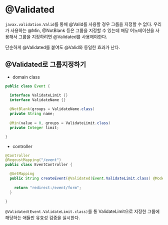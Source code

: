 # @Validated

`javax.validation.Valid`를 통해 @Valid를 사용할 경우 그룹을 지정할 수 없다. 우리가 사용하는 @Min, @NotBlank 등은 그룹을 지정할 수 있는데 
해당 어노테이션을 사용해서 그룹을 지정하려면 @Validated를 사용해야한다.

단순하게 @Validated를 붙여도 @Valid와 동일한 효과가 난다.

## @Validated로 그룹지정하기

- domain class

```java
public class Event {

  interface ValidateLimit {}
  interface ValidateName {}
  
  @NotBlank(groups = ValidateName.class)
  private String name;
  
  @Min(value = 0, groups = ValidateLimit.class)
  private Integer limit;

}
```

- controller

```java
@Controller
@ReqeustMapping("/event")
public class EventController { 

  @GetMapping
  public String createEvent(@Validated(Event.ValidateLimit.class) @ModelAttribute Event event) {
 
    return "redirect:/event/form";
  }

}
```

`@Validated(Event.ValidateLimit.class)`를 통 ValidateLimit으로 지정한 그룹에 해당하는 애들만 유효성 검증을 실시한다.
